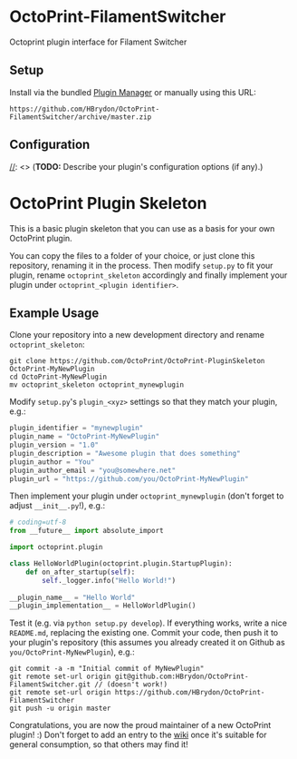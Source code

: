 # OctoPrint-FilamentSwitcher
Octoprint plugin interface for Filament Switcher


[//]: <> (**TODO:** Describe what your plugin does.)

## Setup

Install via the bundled [Plugin Manager](https://docs.octoprint.org/en/master/bundledplugins/pluginmanager.html)
or manually using this URL:

    https://github.com/HBrydon/OctoPrint-FilamentSwitcher/archive/master.zip

[//]: <> (**TODO:** Describe how to install your plugin, if more needs to be done than just installing it)

[//]: <> (via pip or through the plugin manager.)

## Configuration

[//]: <> (**TODO:** Describe your plugin's configuration options (if any).)


[//]: <> ( [HAB] From the skeleton setup at https://github.com/OctoPrint/OctoPrint-PluginSkeleton )
OctoPrint Plugin Skeleton
=========================

This is a basic plugin skeleton that you can use as a basis for your own OctoPrint plugin.

You can copy the files to a folder of your choice, or just clone this repository, renaming it in the process. Then 
modify ``setup.py`` to fit your plugin, rename ``octoprint_skeleton`` accordingly and finally implement your plugin 
under ``octoprint_<plugin identifier>``.

Example Usage
-------------

Clone your repository into a new development directory and rename ``octoprint_skeleton``:

    git clone https://github.com/OctoPrint/OctoPrint-PluginSkeleton OctoPrint-MyNewPlugin
    cd OctoPrint-MyNewPlugin
    mv octoprint_skeleton octoprint_mynewplugin

Modify `setup.py`'s `plugin_<xyz>` settings so that they match your plugin, e.g.:

``` python
plugin_identifier = "mynewplugin"
plugin_name = "OctoPrint-MyNewPlugin"
plugin_version = "1.0"
plugin_description = "Awesome plugin that does something"
plugin_author = "You"
plugin_author_email = "you@somewhere.net"
plugin_url = "https://github.com/you/OctoPrint-MyNewPlugin"
```

Then implement your plugin under ``octoprint_mynewplugin`` (don't forget to adjust ``__init__.py``!), e.g.:

``` python
# coding=utf-8
from __future__ import absolute_import

import octoprint.plugin

class HelloWorldPlugin(octoprint.plugin.StartupPlugin):
    def on_after_startup(self):
        self._logger.info("Hello World!")
        
__plugin_name__ = "Hello World"
__plugin_implementation__ = HelloWorldPlugin()
```

Test it (e.g. via ``python setup.py develop``). If everything works, write a nice ``README.md``, replacing the existing one.
Commit your code, then push it to your plugin's repository (this assumes you already created it on Github as
``you/OctoPrint-MyNewPlugin``), e.g.:

    git commit -a -m "Initial commit of MyNewPlugin"
    git remote set-url origin git@github.com:HBrydon/OctoPrint-FilamentSwitcher.git // (doesn't work!)
    git remote set-url origin https://github.com/HBrydon/OctoPrint-FilamentSwitcher
    git push -u origin master

Congratulations, you are now the proud maintainer of a new OctoPrint plugin! :) Don't forget to add an entry to the
[wiki](https://github.com/foosel/OctoPrint/wiki#plugins) once it's suitable for general consumption, so that others
may find it!

